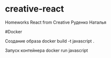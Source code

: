 # creative-react
Homeworks React from Creative
Руденко Наталья


#Docker

Создание образа
docker build -t javascript .

Запуск контейнера 
docker run javascript

